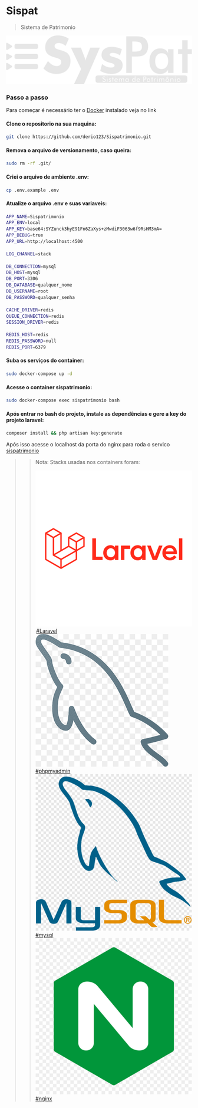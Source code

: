 # Sispat
> Sistema de Patrimonio
<img src="public/img/logo.png" alt="">

### Passo a passo
Para começar é necessário ter o <a href="https://docs.docker.com/engine/install/ubuntu/">Docker</a> instalado veja no link

#### Clone o repositorio na sua maquina:
```sh
git clone https://github.com/derio123/Sispatrimonio.git
```

#### Remova o arquivo de versionamento, caso queira:
```sh
sudo rm -rf .git/
```

#### Criei o arquivo de ambiente .env:
```sh
cp .env.example .env
```

#### Atualize o arquivo .env e suas variaveis:
```sh
APP_NAME=Sispatrimonio
APP_ENV=local
APP_KEY=base64:SYZunck3hyE91Fn6ZaXys+zMwdiF3063w6f9RsHM3mA=
APP_DEBUG=true
APP_URL=http://localhost:4500

LOG_CHANNEL=stack

DB_CONNECTION=mysql
DB_HOST=mysql
DB_PORT=3306
DB_DATABASE=qualquer_nome
DB_USERNAME=root
DB_PASSWORD=qualquer_senha

CACHE_DRIVER=redis
QUEUE_CONNECTION=redis
SESSION_DRIVER=redis

REDIS_HOST=redis
REDIS_PASSWORD=null
REDIS_PORT=6379
``` 

#### Suba os serviços do container:
```sh
sudo docker-compose up -d
```
#### Acesse o container sispatrimonio:
```sh
sudo docker-compose exec sispatrimonio bash
``` 

#### Após entrar no bash do projeto, instale as dependências e gere a key do projeto laravel:
```sh
composer install && php artisan key:generate
```   

Após isso acesse o localhost da porta do nginx para roda o servico <a href="http://localhost:4500/">sispatrimonio</a>

>>Nota: Stacks usadas nos containers foram:
>><p> <label><img src="public/img/readme/logo.png">
>><legend><a href="laravel.com/">#Laravel</a></legend></label> 
>><label><img src="public/img/readme/phpmyadmin.png"><a href="https://www.phpmyadmin.net/">#phpmyadmin</a></label> 
>><label><img src="public/img/readme/mysql.png"><a href="https://hub.docker.com/_/mysql">#mysql</a></label>
>><label><img src="public/img/readme/nginx.png">
>><a href="https://hub.docker.com/_/nginx">#nginx</a></label>
>></p>



